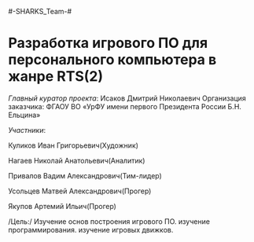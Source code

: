 #-SHARKS_Team-#
# Разработка игрового ПО для персонального компьютера в жанре RTS(2)
*Главный куратор проекта*:
Исаков Дмитрий Николаевич
Организация заказчика:
ФГАОУ ВО «УрФУ имени первого Президента России Б.Н. Ельцина»

*Участники*:

Куликов Иван Григорьевич(Художник)

Нагаев Николай Анатольевич(Аналитик)

Привалов Вадим Александрович(Тим-лидер)

Усольцев Матвей Александрович(Прогер)

Якупов Артемий Ильич(Прогер)

/Цель:/
Изучение основ построения игрового ПО. изучение программирования. изучение игровых движков.
